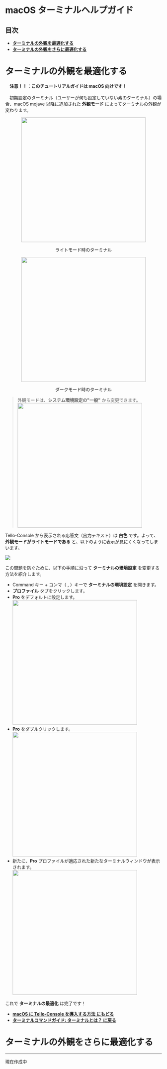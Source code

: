 # macOS ターミナルヘルプガイド
## 目次

- **[ターミナルの外観を最適化する](#terminalsetting1)**
- **[ターミナルの外観をさらに最適化する](#terminalsetting2)**

<a id='terminalsetting1'></a>
# ターミナルの外観を最適化する
　**注意！！：このチュートリアルガイドは macOS 向けです！**
<br>
<br>
　初期設定のターミナル（ユーザーが何も設定していない素のターミナル）の場合、macOS mojave 以降に追加された **外観モード** によってターミナルの外観が変わります。

<center>
<img src='https://i.imgur.com/rDXTtm4.png' width=400>

ライトモード時のターミナル

<img src='https://i.imgur.com/Yk1PAg8.png' width=400>

ダークモード時のターミナル
</center>

>外観モードは、**システム環境設定の"一般"** から変更できます。<br>
><img src='https://i.imgur.com/AFUVpIR.png' width=400>

 Tello-Console から表示される応答文（出力テキスト）は **白色** です。よって、**外観モードがライトモードである** と、以下のように表示が見にくくなってしまいます。

 <img src='https://i.imgur.com/48wL6UG.png'>

 この問題を防ぐために、以下の手順に沿って **ターミナルの環境設定** を変更する方法を紹介します。

 - Command キー + コンマ（ , ）キーで **ターミナルの環境設定** を開きます。
 - **プロファイル** タブをクリックします。
 - **Pro** をデフォルトに設定します。
  <br><img src='https://i.imgur.com/eEdK5dX.png' width=400><br>
 - **Pro** をダブルクリックします。
  <br><img src='https://i.imgur.com/xBT4IO3.png' width=400><br>
 - 新たに、**Pro** プロファイルが適応された新たなターミナルウィンドウが表示されます。
   <br><img src='https://i.imgur.com/5WDAcng.png' width=400><br>

これで **ターミナルの最適化** は完了です！

- **[macOS に Tello-Console を導入する方法 にもどる](https://github.com/GAI-313/Tello-Console/tree/readme#macos-に-tello-console-を導入する方法)**
- **[ターミナルコマンドガイド: ターミナルとは？ に戻る]()**

<a id='terminalsetting2'></a>
# ターミナルの外観をさらに最適化する
---
現在作成中
